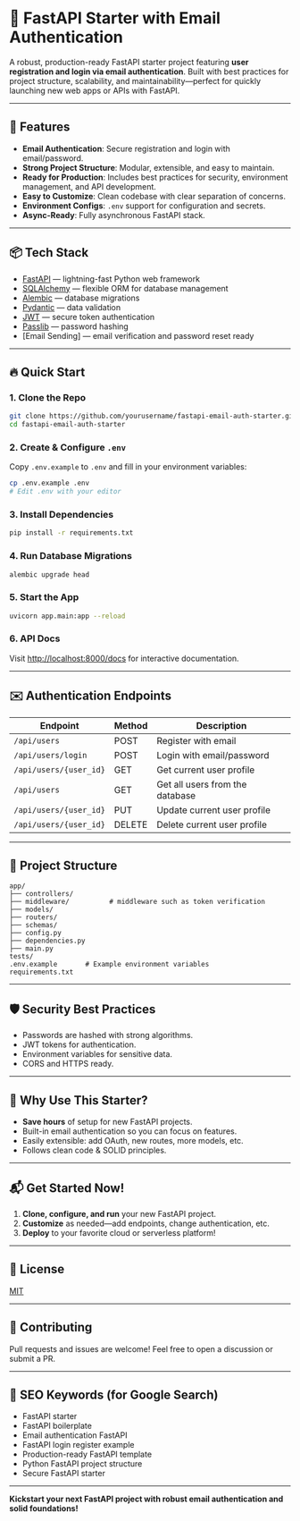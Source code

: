 # 🚀 FastAPI Starter with Email Authentication

A robust, production-ready FastAPI starter project featuring **user registration and login via email authentication**. Built with best practices for project structure, scalability, and maintainability—perfect for quickly launching new web apps or APIs with FastAPI.

---

## 🌟 Features

- **Email Authentication**: Secure registration and login with email/password.
- **Strong Project Structure**: Modular, extensible, and easy to maintain.
- **Ready for Production**: Includes best practices for security, environment management, and API development.
- **Easy to Customize**: Clean codebase with clear separation of concerns.
- **Environment Configs**: `.env` support for configuration and secrets.
- **Async-Ready**: Fully asynchronous FastAPI stack.

---

## 📦 Tech Stack

- [FastAPI](https://fastapi.tiangolo.com/) — lightning-fast Python web framework
- [SQLAlchemy](https://www.sqlalchemy.org/) — flexible ORM for database management
- [Alembic](https://alembic.sqlalchemy.org/) — database migrations
- [Pydantic](https://docs.pydantic.dev/) — data validation
- [JWT](https://jwt.io/) — secure token authentication
- [Passlib](https://passlib.readthedocs.io/) — password hashing
- [Email Sending] — email verification and password reset ready

---

## 🔥 Quick Start

### 1. Clone the Repo

```bash
git clone https://github.com/yourusername/fastapi-email-auth-starter.git
cd fastapi-email-auth-starter
```

### 2. Create & Configure `.env`

Copy `.env.example` to `.env` and fill in your environment variables:

```bash
cp .env.example .env
# Edit .env with your editor
```

### 3. Install Dependencies

```bash
pip install -r requirements.txt
```

### 4. Run Database Migrations

```bash
alembic upgrade head
```

### 5. Start the App

```bash
uvicorn app.main:app --reload
```

### 6. API Docs

Visit [http://localhost:8000/docs](http://localhost:8000/docs) for interactive documentation.

---

## ✉️ Authentication Endpoints

| Endpoint                 | Method | Description                |
|--------------------------|--------|---------------------------------|
| `/api/users`             | POST   | Register with email             |
| `/api/users/login`       | POST   | Login with email/password       |
| `/api/users/{user_id}`   | GET    | Get current user profile        |
| `/api/users`             | GET    | Get all users from the database |
| `/api/users/{user_id}`   | PUT    | Update current user profile     |
| `/api/users/{user_id}`   | DELETE | Delete current user profile     |

---

## 📁 Project Structure

```
app/
├── controllers/           
├── middleware/          # middleware such as token verification
├── models/            
├── routers/       
├── schemas/       
├── config.py      
├── dependencies.py
├── main.py        
tests/             
.env.example       # Example environment variables
requirements.txt
```

---

## 🛡️ Security Best Practices

- Passwords are hashed with strong algorithms.
- JWT tokens for authentication.
- Environment variables for sensitive data.
- CORS and HTTPS ready.

---

## 🎯 Why Use This Starter?

- **Save hours** of setup for new FastAPI projects.
- Built-in email authentication so you can focus on features.
- Easily extensible: add OAuth, new routes, more models, etc.
- Follows clean code & SOLID principles.

---

## 📬 Get Started Now!

1. **Clone, configure, and run** your new FastAPI project.
2. **Customize** as needed—add endpoints, change authentication, etc.
3. **Deploy** to your favorite cloud or serverless platform!

---

## 📝 License

[MIT](LICENSE)

---

## 🤝 Contributing

Pull requests and issues are welcome! Feel free to open a discussion or submit a PR.

---

## 🔎 SEO Keywords (for Google Search)

- FastAPI starter
- FastAPI boilerplate
- Email authentication FastAPI
- FastAPI login register example
- Production-ready FastAPI template
- Python FastAPI project structure
- Secure FastAPI starter

---

**Kickstart your next FastAPI project with robust email authentication and solid foundations!**
